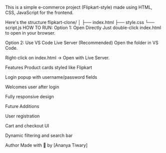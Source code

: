 This is a simple e-commerce project (Flipkart-style) made using HTML, CSS, JavaScript for the frontend.

Here's the structure
flipkart-clone/
│
├── index.html
├── style.css
└── script.js
HOW TO RUN:
Option 1: Open Directly
Just double-click index.html to open in your browser.

Option 2: Use VS Code Live Server (Recommended)
Open the folder in VS Code.

Right-click on index.html → Open with Live Server.

Features
Product cards styled like Flipkart

Login popup with username/password fields

Welcomes user after login

Fully responsive design

Future Additions

User registration

Cart and checkout UI

Dynamic filtering and search bar

Author
Made with 💙 by [Ananya Tiwary]



